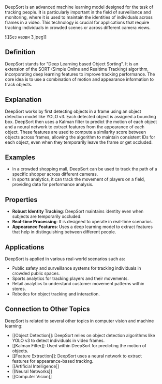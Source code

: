DeepSort is an advanced machine learning model designed for the task of tracking people. It is particularly important in the field of surveillance and monitoring, where it is used to maintain the identities of individuals across frames in a video. This technology is crucial for applications that require tracking individuals in crowded scenes or across different camera views.

![[Без назви 3.jpeg]]
## Definition

DeepSort stands for "Deep Learning based Object Sorting". It is an extension of the SORT (Simple Online and Realtime Tracking) algorithm, incorporating deep learning features to improve tracking performance. The core idea is to use a combination of motion and appearance information to track objects.

## Explanation

DeepSort works by first detecting objects in a frame using an object detection model like YOLO v3. Each detected object is assigned a bounding box. DeepSort then uses a Kalman filter to predict the motion of each object and a neural network to extract features from the appearance of each object. These features are used to compute a similarity score between objects across frames, allowing the algorithm to maintain consistent IDs for each object, even when they temporarily leave the frame or get occluded.

## Examples

- In a crowded shopping mall, DeepSort can be used to track the path of a specific shopper across different cameras.
- In sports analytics, it can track the movement of players on a field, providing data for performance analysis.

## Properties

- **Robust Identity Tracking**: DeepSort maintains identity even when subjects are temporarily occluded.
- **Real-time Processing**: It is designed to operate in real-time scenarios.
- **Appearance Features**: Uses a deep learning model to extract features that help in distinguishing between different people.

## Applications

DeepSort is applied in various real-world scenarios such as:

- Public safety and surveillance systems for tracking individuals in crowded public spaces.
- Sports analytics for tracking players and their movements.
- Retail analytics to understand customer movement patterns within stores.
- Robotics for object tracking and interaction.

## Connection to Other Topics

DeepSort is related to several other topics in computer vision and machine learning:

- [[Object Detection]]: DeepSort relies on object detection algorithms like YOLO v3 to detect individuals in video frames.
- [[Kalman Filter]]: Used within DeepSort for predicting the motion of objects.
- [[Feature Extraction]]: DeepSort uses a neural network to extract features for appearance-based tracking.
- [[Artificial Intelligence]]
- [[Neural Networks]]
- [[Computer Vision]]